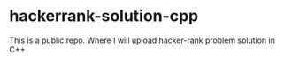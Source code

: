 # hackerrank-solution-cpp
This is a public repo. Where I will upload hacker-rank problem solution in C++
